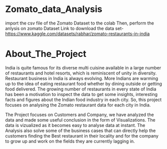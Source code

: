 # Zomato_data_Analysis
import the csv file of the Zomato Dataset to the colab
Then, perform the anlysis on zomato Dataset 
Link to download the data set-https://www.kaggle.com/datasets/rabhar/zomato-restaurants-in-india
# About_The_Project 
India is quite famous for its diverse multi cuisine available in a large number of restaurants and hotel resorts, which is reminiscent of unity in diversity. Restaurant business in India is always evolving. More Indians are warming up to the idea of eating restaurant food whether by dining outside or getting food delivered. The growing number of restaurants in every state of India has been a motivation to inspect the data to get some insights, interesting facts and figures about the Indian food industry in each city. So, this project focuses on analysing the Zomato restaurant data for each city in India.

The Project focuses on Customers and Company, we have analyzed the data and made some useful conclusion in the form of Visualizations. The data is vizualized as it becomes easy to analyse data at instant. The Analysis also solve some of the business cases that can directly help the customers finding the Best restaurant in their locality and for the company to grow up and work on the fields they are currently lagging in.
